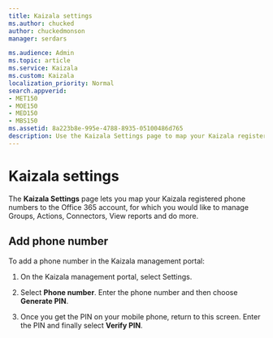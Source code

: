 ```yaml
---
title: Kaizala settings
ms.author: chucked
author: chuckedmonson
manager: serdars

ms.audience: Admin
ms.topic: article
ms.service: Kaizala
ms.custom: Kaizala
localization_priority: Normal
search.appverid:
- MET150
- MOE150
- MED150
- MBS150
ms.assetid: 8a223b8e-995e-4788-8935-05100486d765
description: Use the Kaizala Settings page to map your Kaizala registered phone numbers to the Office 365 account.
---
```


# Kaizala settings

The **Kaizala Settings** page lets you map your Kaizala registered phone numbers to the Office 365 account, for which you would like to manage Groups, Actions, Connectors, View reports and do more.
  
## Add phone number

To add a phone number in the Kaizala management portal:
  
1. On the Kaizala management portal, select Settings.
    
2. Select **Phone number**. Enter the phone number and then choose **Generate PIN**.
    
3. Once you get the PIN on your mobile phone, return to this screen. Enter the PIN and finally select **Verify PIN**.
    

